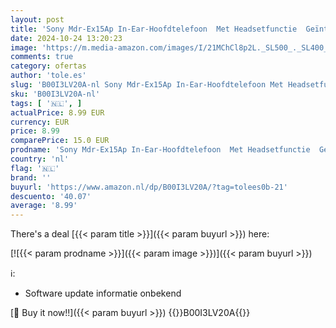 ```yaml
---
layout: post
title: 'Sony Mdr-Ex15Ap In-Ear-Hoofdtelefoon  Met Headsetfunctie  Geïntegreerde Microfoon  Wit'
date: 2024-10-24 13:20:23
image: 'https://m.media-amazon.com/images/I/21MChCl8p2L._SL500_._SL400_.jpg'
comments: true
category: ofertas
author: 'tole.es'
slug: 'B00I3LV20A-nl Sony Mdr-Ex15Ap In-Ear-Hoofdtelefoon Met Headsetfunctie...'
sku: 'B00I3LV20A-nl'
tags: [ '🇳🇱', ]
actualPrice: 8.99 EUR
currency: EUR
price: 8.99
comparePrice: 15.0 EUR
prodname: 'Sony Mdr-Ex15Ap In-Ear-Hoofdtelefoon  Met Headsetfunctie  Geïntegreerde Microfoon  Wit'
country: 'nl'
flag: '🇳🇱'
brand: ''
buyurl: 'https://www.amazon.nl/dp/B00I3LV20A/?tag=tolees0b-21'
descuento: '40.07'
average: '8.99'
---
```


There's a deal [{{< param title >}}]({{< param buyurl >}})  here:

[![{{< param prodname >}}]({{< param image >}})]({{< param buyurl >}})

ℹ️:

- Software update informatie onbekend

[🛒 Buy it now!!]({{< param buyurl >}})
{{<world>}}B00I3LV20A{{</world>}}
